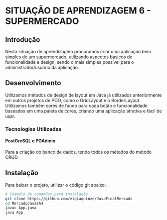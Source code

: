 # SITUAÇÃO DE APRENDIZAGEM 6 - SUPERMERCADO

## Introdução
Nesta situação de aprendizagem procuramos criar uma aplicação bem simples de um supermercado, utilizando aspectos básicos de funcionalidade e design, sendo o mais simples possível para o administrador/usuário da aplicação.

## Desenvolvimento
Utilizamos métodos de design de layout em Java já utilizados anteriormente em outros projetos de POO, como o GridLayout e o BorderLayout. Utilizamos também cores de fundo para cada botão e funcionalidade baseados em uma paleta de cores, criando uma aplicação atrativa e fácil de usar.

### Tecnologias Utilizadas
#### PostGreSQL e PGAdmin
Para a criação do banco de dados, tendo todos os métodos do método CRUD.

## Instalação
Para baixar o projeto, utilizar o código git abaixo:

```bash
# Exemplo de comandos para instalação
git clone https://github.com/vigiaquinze/JavaFinalMercado
cd MercadoJavaSA4
javac App.java
java App
